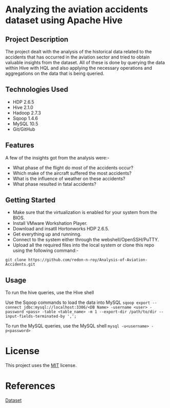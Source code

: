 # Analyzing the aviation accidents dataset using Apache Hive

## Project Description

The project dealt with the analysis of the historical data related to the accidents that has occurred in the aviation sector and tried to obtain valuable insights from the dataset. All of these is done by querying the data within Hive with HQL and also applying the necessary operations and aggregations on the data that is being queried.

## Technologies Used

* HDP 2.6.5
* Hive 2.1.0
* Hadoop 2.7.3
* Sqoop 1.4.6
* MySQL 10.5
* Git/GitHub  

## Features

A few of the insights got from the analysis were:-
* What phase of the flight do most of the accidents occur?
* Which make of the aircraft suffered the most accidents?
* What is the influence of weather on these accidents?
* What phase resulted in fatal accidents?

## Getting Started
   
* Make sure that the virtualization is enabled for your system from the BIOS.
* Install VMware Workshation Player.
* Download and insatll Hortonworks HDP 2.6.5.
* Get everything up and runninng.
* Connect to the system either through the webshell/OpenSSH/PuTTY.
* Upload all the required files into the local system or clone this repo using the following command:-
```
git clone https://github.com/redon-n-roy/Analysis-of-Aviation-Accidents.git
```

## Usage

To run the hive queries, use the Hive shell

Use the Sqoop commands to load the data into MySQL
`sqoop export --connect jdbc:mysql://localhost:3306/<DB Name> -username <user> -password <pass> -table <table_name> -m 1 --export-dir /path/to/dir --input-fields-terminated-by ',';`

To run the MySQL queries, use the MySQL shell 
`mysql -u<username> -p<password>`

# License

 This project uses the [MIT](./LICENSE) license.

# References
 [Dataset](https://www.kaggle.com/prathamsharma123/aviation-accidents-and-incidents-ntsb-faa-waas)

